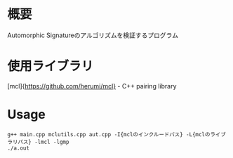 # 概要
Automorphic Signatureのアルゴリズムを検証するプログラム

# 使用ライブラリ
[mcl]{https://github.com/herumi/mcl} - C++ pairing library

# Usage
```
g++ main.cpp mclutils.cpp aut.cpp -I{mclのインクルードパス} -L{mclのライブラリパス} -lmcl -lgmp
./a.out
```